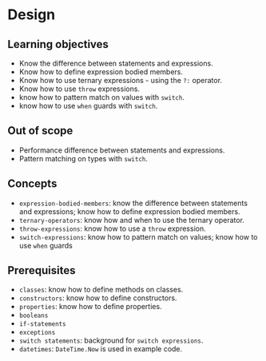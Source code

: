 # Design

## Learning objectives

- Know the difference between statements and expressions.
- Know how to define expression bodied members.
- Know how to use ternary expressions - using the `?:` operator.
- Know how to use `throw` expressions.
- know how to pattern match on values with `switch`.
- know how to use `when` guards with `switch`.

## Out of scope

- Performance difference between statements and expressions.
- Pattern matching on types with `switch`.

## Concepts

- `expression-bodied-members`: know the difference between statements and expressions; know how to define expression bodied members.
- `ternary-operators`: know how and when to use the ternary operator.
- `throw-expressions`: know how to use a `throw` expression.
- `switch-expressions`: know how to pattern match on values; know how to use `when` guards

## Prerequisites

- `classes`: know how to define methods on classes.
- `constructors`: know how to define constructors.
- `properties`: know how to define properties.
- `booleans`
- `if-statements`
- `exceptions`
- `switch statements`: background for `switch expressions`.
- `datetimes`: `DateTime.Now` is used in example code.
